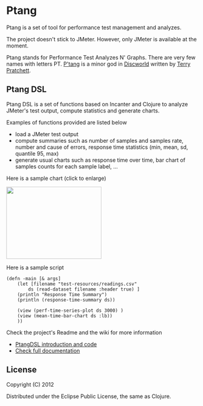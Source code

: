 Ptang
=====

Ptang is a set of tool for performance test management and analyzes.

The project doesn't stick to JMeter. However, only JMeter is available at the moment. 

Ptang stands for Performance Test Analyzes N' Graphs. 
There are very few names with letters PT. 
[P'tang](http://wiki.lspace.org/mediawiki/index.php/P'tang_P'tang) is a minor god in [Discworld](http://en.wikipedia.org/wiki/Discworld) written by [Terry Pratchett](http://en.wikipedia.org/wiki/Terry_Pratchett).
 

Ptang DSL
-----------
Ptang DSL is a set of functions based on Incanter and Clojure to analyze JMeter's test output, compute statistics and generate charts.

Examples of functions provided are listed below 
- load a JMeter test output
- compute summaries such as number of samples and samples rate, number and cause of errors, response time statistics (min, mean, sd, quantile 95, max)
- generate usual charts such as response time over time, bar chart of samples counts for each sample label, ...

Here is a sample chart (click to enlarge)

<img src="https://github.com/cfalguiere/Ptang/wiki/PtangDSLClojure/images/ResponseTimeOverTime.png" width="250" height="190" />

Here is a sample script

	(defn -main [& args]
  		(let [filename "test-resources/readings.csv"
			ds (read-dataset filename :header true) ]
    	(println "Response Time Summary")
    	(println (response-time-summary ds))
    	
    	(view (perf-time-series-plot ds 3000) )
    	(view (mean-time-bar-chart ds :lb))
    	))
	
Check the project's Readme and the wiki for more information
* [PtangDSL introduction and code](PtangDSL)
* [Check full documentation](https://github.com/cfalguiere/Ptang/wiki/PtangDSL)

License
-------

Copyright (C) 2012 

Distributed under the Eclipse Public License, the same as Clojure.
